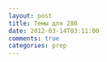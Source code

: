 ```yaml
---
layout: post
title: Темы для 280
date: 2012-03-14T03:11:00
comments: true
categories: prep
---
```


